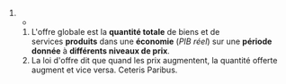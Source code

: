 1. -
	1. L'offre globale est la **quantité totale** de biens et de services **produits** dans une **économie** (_PIB réel_) sur une **période donnée** à **différents niveaux de prix**.
	2. La loi d'offre dit que quand les prix augmentent, la quantité offerte augment et vice versa. Ceteris Paribus.